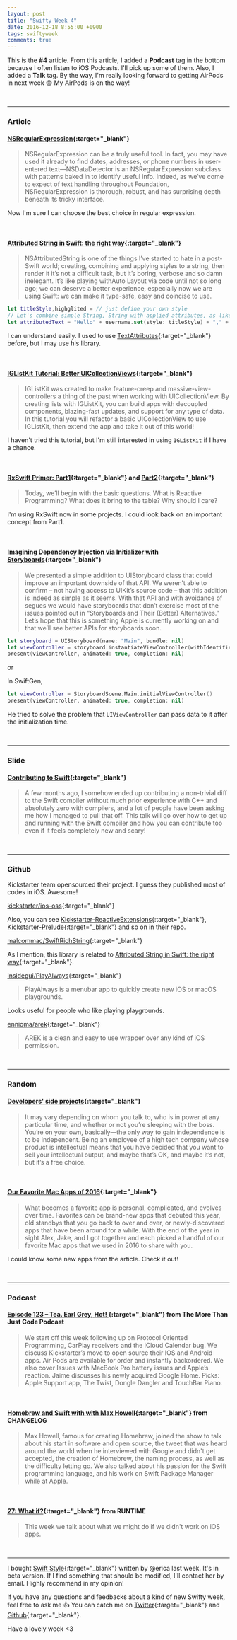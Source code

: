```yaml
---
layout: post
title: "Swifty Week 4"
date: 2016-12-18 8:55:00 +0900
tags: swiftyweek
comments: true
---
```


This is the **#4** article. From this article, I added a **Podcast** tag in the bottom because I often listen to iOS Podcasts. I'll pick up some of them. Also, I added a **Talk** tag.
By the way, I'm really looking forward to getting AirPods in next week :blush: My AirPods is on the way!

<br>

---

### Article

#### [NSRegular​Expression](http://nshipster.com/nsregularexpression/){:target="_blank"}

> NSRegularExpression can be a truly useful tool. In fact, you may have used it already to find dates, addresses, or phone numbers in user-entered text—NSDataDetector is an NSRegularExpression subclass with patterns baked in to identify useful info. Indeed, as we’ve come to expect of text handling throughout Foundation, NSRegularExpression is thorough, robust, and has surprising depth beneath its tricky interface.

Now I'm sure I can choose the best choice in regular expression.

<br>

#### [Attributed String in Swift: the right way](https://medium.com/breakfastcode/attributed-strings-in-swift-6d4b37db59a5#.gd7brlmkr){:target="_blank"}

> NSAttributedString is one of the things I’ve started to hate in a post-Swift world; creating, combining and applying styles to a string, then render it it’s not a difficult task, but it’s boring, verbose and so damn inelegant.
It’s like playing withAuto Layout via code until not so long ago; we can deserve a better experience, especially now we are using Swift: we can make it type-safe, easy and coincise to use.

```swift
let titleStyle,highglited = // just define your own style
// Let's combine simple String, String with applied attributes, as like you can imagine
let attributedText = "Hello" + username.set(style: titleStyle) + "," + " welcome here".set(style: highglited)
```

I can understand easily. I used to use [TextAttributes](https://github.com/delba/TextAttributes){:target="_blank"} before, but I may use his library.

<br>

#### [IGListKit Tutorial: Better UICollectionViews](https://www.raywenderlich.com/147162/iglistkit-tutorial-better-uicollectionviews){:target="_blank"}

> IGListKit was created to make feature-creep and massive-view-controllers a thing of the past when working with UICollectionView. By creating lists with IGListKit, you can build apps with decoupled components, blazing-fast updates, and support for any type of data.
In this tutorial you will refactor a basic UICollectionView to use IGListKit, then extend the app and take it out of this world!

I haven't tried this tutorial, but I'm still interested in using `IGListKit` if I have a chance.

<br>

#### [RxSwift Primer: Part1](https://www.caseyliss.com/2016/12/15/rxswift-primer-part-1){:target="_blank"} and [Part2](https://www.caseyliss.com/2016/12/16/rxswift-primer-part-2){:target="_blank"}

> Today, we’ll begin with the basic questions. What is Reactive Programming? What does it bring to the table? Why should I care?

I'm using RxSwift now in some projects. I could look back on an important concept from Part1.

<br>

#### [Imagining Dependency Injection via Initializer with Storyboards](http://holko.pl/2016/12/14/storyboards-dependency-injection/){:target="_blank"}

> We presented a simple addition to UIStoryboard class that could improve an important downside of that API. We weren’t able to confirm – not having access to UIKit’s source code – that this addition is indeed as simple as it seems.
With that API and with avoidance of segues we would have storyboards that don’t exercise most of the issues pointed out in “Storyboards and Their (Better) Alternatives.” Let’s hope that this is something Apple is currently working on and that we’ll see better APIs for storyboards soon.

```swift
let storyboard = UIStoryboard(name: "Main", bundle: nil)
let viewController = storyboard.instantiateViewController(withIdentifier: "detailsViewController")
present(viewController, animated: true, completion: nil)
```
or

In SwiftGen,

```swift
let viewController = StoryboardScene.Main.initialViewController()
present(viewController, animated: true, completion: nil)
```

He tried to solve the problem that `UIViewController` can pass data to it after the initialization time.

<br>

---

### Slide

#### [Contributing to Swift](https://speakerdeck.com/ayanonagon/contributing-to-swift){:target="_blank"}

> A few months ago, I somehow ended up contributing a non-trivial diff to the Swift compiler without much prior experience with C++ and absolutely zero with compilers, and a lot of people have been asking me how I managed to pull that off. This talk will go over how to get up and running with the Swift compiler and how you can contribute too even if it feels completely new and scary!

<br>

---

### Github

Kickstarter team opensourced their project. I guess they published most of codes in iOS. Awesome!

[kickstarter/ios-oss](https://github.com/kickstarter/ios-oss){:target="_blank"}

Also, you can see [Kickstarter-ReactiveExtensions](https://github.com/kickstarter/Kickstarter-ReactiveExtensions){:target="_blank"}, [Kickstarter-Prelude](https://github.com/kickstarter/Kickstarter-Prelude){:target="_blank"} and so on in their repo.

[malcommac/SwiftRichString](https://github.com/malcommac/SwiftRichString){:target="_blank"}

As I mention, this library is related to [Attributed String in Swift: the right way](https://medium.com/breakfastcode/attributed-strings-in-swift-6d4b37db59a5#.gd7brlmkr){:target="_blank"}.

[insidegui/PlayAlways](https://github.com/insidegui/PlayAlways){:target="_blank"}

> PlayAlways is a menubar app to quickly create new iOS or macOS playgrounds.

Looks useful for people who like playing playgrounds.

[ennioma/arek](https://github.com/ennioma/arek){:target="_blank"}

> AREK is a clean and easy to use wrapper over any kind of iOS permission.

<br>

---

### Random

#### [Developers' side projects](https://www.joelonsoftware.com/2016/12/09/developers-side-projects/){:target="_blank"}

> It may vary depending on whom you talk to, who is in power at any particular time, and whether or not you’re sleeping with the boss. You’re on your own, basically—the only way to gain independence is to be independent. Being an employee of a high tech company whose product is intellectual means that you have decided that you want to sell your intellectual output, and maybe that’s OK, and maybe it’s not, but it’s a free choice.

<br>

#### [Our Favorite Mac Apps of 2016](https://www.macstories.net/news/our-favorite-mac-apps-of-2016/){:target="_blank"}

> What becomes a favorite app is personal, complicated, and evolves over time. Favorites can be brand-new apps that debuted this year, old standbys that you go back to over and over, or newly-discovered apps that have been around for a while. With the end of the year in sight Alex, Jake, and I got together and each picked a handful of our favorite Mac apps that we used in 2016 to share with you.

I could know some new apps from the article. Check it out!

<br>

---

### Podcast

#### [Episode 123 – Tea. Earl Grey, Hot! ](http://mtjc.fm/episode-123-earl-grey-hot/){:target="_blank"} from The More Than Just Code Podcast

> We start off this week following up on Protocol Oriented Programming, CarPlay receivers and the iCloud Calendar bug. We discuss Kickstarter’s move to open source their IOS and Android apps. Air Pods are available for order and instantly backordered. We also cover Issues with MacBook Pro battery issues and Apple’s reaction. Jaime discusses his newly acquired Google Home. Picks: Apple Support app, The Twist, Dongle Dangler and TouchBar Piano.

<br>

#### [Homebrew and Swift with with Max Howell](https://changelog.com/podcast/232){:target="_blank"} from CHANGELOG

> Max Howell, famous for creating Homebrew, joined the show to talk about his start in software and open source, the tweet that was heard around the world when he interviewed with Google and didn't get accepted, the creation of Homebrew, the naming process, as well as the difficulty letting go. We also talked about his passion for the Swift programming language, and his work on Swift Package Manager while at Apple.

<br>

#### [27: What if?](https://spec.fm/podcasts/runtime/54860){:target="_blank"} from RUNTIME

> This week we talk about what we might do if we didn't work on iOS apps.

<br>

---

I bought [Swift Style](http://ericasadun.com/2016/12/14/buy-a-book-swift-style/){:target="_blank"} written by @erica last week. It's in beta version. If I find something that should be modified, I'll contact her by email. Highly recommend in my opinion!

If you have any questions and feedbacks about a kind of new Swifty week, feel free to ask me :+1:
You can catch me on [Twitter](https://twitter.com/pixyzehn){:target="_blank"} and [Github](https://github.com/pixyzehn){:target="_blank"}.

Have a lovely week <3
